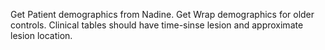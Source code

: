 Get Patient demographics from Nadine.
Get Wrap demographics for older controls.
Clinical tables should have time-sinse lesion and approximate lesion location.
